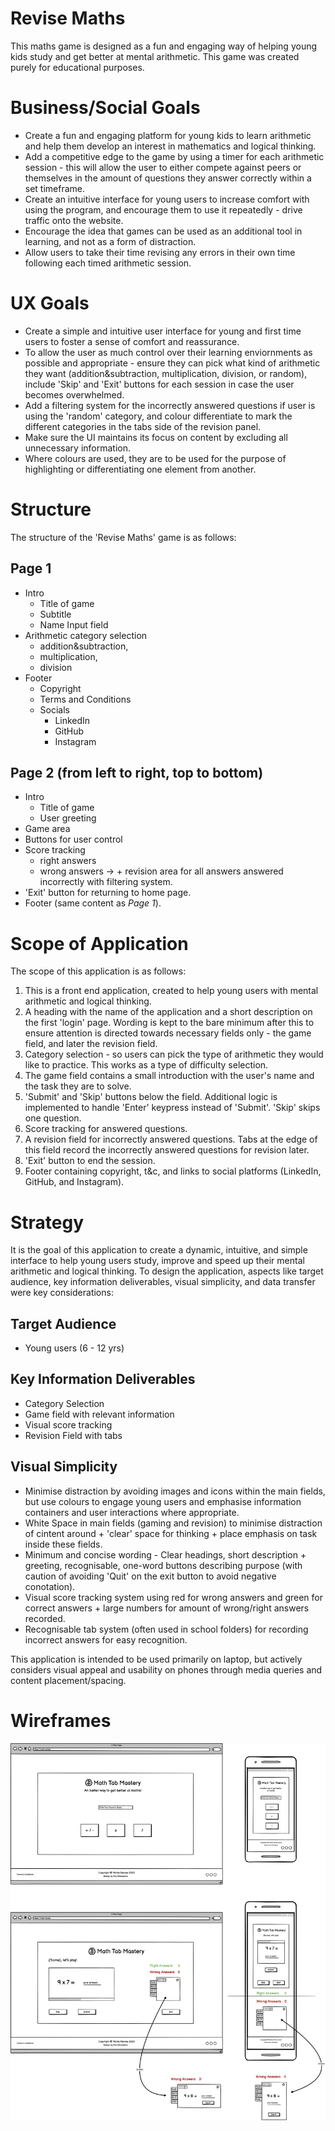 # Revise Maths
This maths game is designed as a fun and engaging way of helping young kids study and get better at mental arithmetic. This game was created purely for educational purposes. 

# Business/Social Goals
- Create a fun and engaging platform for young kids to learn arithmetic and help them develop an interest in mathematics and logical thinking. 
- Add a competitive edge to the game by using a timer for each arithmetic session - this will allow the user to either compete against peers or themselves in the amount of questions they answer correctly within a set timeframe. 
- Create an intuitive interface for young users to increase comfort with using the program, and encourage them to use it repeatedly - drive traffic onto the website. 
- Encourage the idea that games can be used as an additional tool in learning, and not as a form of distraction.
- Allow users to take their time revising any errors in their own time following each timed arithmetic session.

# UX Goals
- Create a simple and intuitive user interface for young and first time users to foster a sense of comfort and reassurance. 
- To allow the user as much control over their learning enviornments as possible and appropriate - ensure they can pick what kind of arithmetic they want (addition&subtraction, multiplication, division, or random), include 'Skip' and 'Exit' buttons for each session in case the user becomes overwhelmed.
- Add a filtering system for the incorrectly answered questions if user is using the 'random' category, and colour differentiate to mark the different categories in the tabs side of the revision panel. 
- Make sure the UI maintains its focus on content by excluding all unnecessary information. 
- Where colours are used, they are to be used for the purpose of highlighting or differentiating one element from another. 

# Structure 
The structure of the 'Revise Maths' game is as follows: 

## Page 1
- Intro
    - Title of game
    - Subtitle
    - Name Input field
- Arithmetic category selection 
    - addition&subtraction, 
    - multiplication,
    - division
- Footer
    - Copyright
    - Terms and Conditions
    - Socials 
        - LinkedIn
        - GitHub
        - Instagram

## Page 2 (from left to right, top to bottom)
- Intro
    - Title of game
    - User greeting
- Game area
- Buttons for user control
- Score tracking
    - right answers
    - wrong answers -> + revision area for all answers answered incorrectly with filtering system. 
- 'Exit' button for returning to home page. 
- Footer (same content as _Page 1_). 

# Scope of Application

The scope of this application is as follows: 
1. This is a front end application, created to help young users with mental arithmetic and logical thinking. 
2. A heading with the name of the application and a short description on the first 'login' page. Wording is kept to the bare minimum after this to ensure attention is directed towards necessary fields only - the game field, and later the revision field. 
3. Category selection - so users can pick the type of arithmetic they would like to practice. This works as a type of difficulty selection. 
4. The game field contains a small introduction with the user's name and the task they are to solve. 
5. 'Submit' and 'Skip' buttons below the field. Additional logic is implemented to handle 'Enter' keypress instead of 'Submit'. 'Skip' skips one question. 
6. Score tracking for answered questions. 
7. A revision field for incorrectly answered questions. Tabs at the edge of this field record the incorrectly answered questions for revision later. 
8. 'Exit' button to end the session. 
9. Footer containing copyright, t&c, and links to social platforms (LinkedIn, GitHub, and Instagram). 

# Strategy
It is the goal of this application to create a dynamic, intuitive, and simple interface to help young users study, improve and speed up their mental arithmetic and logical thinking. To design the application, aspects like target audience, key information deliverables, visual simplicity, and data transfer were key considerations: 

## Target Audience
- Young users (6 - 12 yrs)

## Key Information Deliverables
- Category Selection
- Game field with relevant information
- Visual score tracking 
- Revision Field with tabs

## Visual Simplicity
- Minimise distraction by avoiding images and icons within the main fields, but use colours to engage young users and emphasise information containers and user interactions where appropriate. 
- White Space in main fields (gaming and revision) to minimise distraction of cintent around + 'clear' space for thinking + place emphasis on task inside these fields. 
- Minimum and concise wording - Clear headings, short description + greeting, recognisable, one-word buttons describing purpose (with caution of avoiding 'Quit' on the exit button to avoid negative conotation). 
- Visual score tracking system using red for wrong answers and green for correct answers + large numbers for amount of wrong/right answers recorded. 
- Recognisable tab system (often used in school folders) for recording incorrect answers for easy recognition. 

This application is intended to be used primarily on laptop, but actively considers visual appeal and usability on phones through media queries and content placement/spacing. 

# Wireframes
![application wireframe](docs/images/wireframe.png)